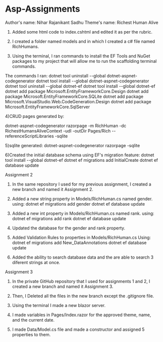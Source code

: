 # Asp-Assignments

Author's name: Nihar Rajanikant Sadhu
Theme's name: Richest Human Alive

1) Added some html code to index.cshtml and edited it as per the rubric.

2) I created a folder named models and in which I created a c# file named RichHumans.

3) Using the terminal, I ran commands to install the EF Tools and NuGet packages to my
project that will allow me to run the scaffolding terminal commands.


The commands I ran:
dotnet tool uninstall --global dotnet-aspnet-codegenerator
dotnet tool install --global dotnet-aspnet-codegenerator
dotnet tool uninstall --global dotnet-ef
dotnet tool install --global dotnet-ef
dotnet add package Microsoft.EntityFrameworkCore.Design
dotnet add package Microsoft.EntityFrameworkCore.SQLite
dotnet add package Microsoft.VisualStudio.Web.CodeGeneration.Design
dotnet add package Microsoft.EntityFrameworkCore.SqlServer

4)CRUD pages generated by:

dotnet-aspnet-codegenerator razorpage -m RichHuman -dc RichestHumansAliveContext -udl -outDir Pages/Rich --referenceScriptLibraries -sqlite

5)sqlite generated:  dotnet-aspnet-codegenerator razorpage -sqlite

6)Created the initial database schema using EF's migration feature:
dotnet tool install --global dotnet-ef
dotnet ef migrations add InitialCreate
dotnet ef database update


Assignment 2

1) In the same repository I used for my previous assignment, I created a new branch and
named it Assignment 2.

2) Added a new string property in Models/RichHuman.cs named gender.
using: dotnet ef migrations add gender
        dotnet ef database update

3) Added a new int property in Models/RichHuman.cs named rank.
using: dotnet ef migrations add rank
        dotnet ef database update


4) Updated the database for the gender and rank property.

5) Added Validation Rules to properties in Models/RichHuman.cs
Using: dotnet ef migrations add New_DataAnnotations
        dotnet ef database update

6) Added the ability to search database data and the are able to
search 3 diferent strings at once.


Assignment 3

1) In the private GitHub repository that I used for assignments 1 and 2, I created a
new branch and named it Assignment 3.

2) Then, I Deleted all the files in the new branch except the .gitignore file.

3) Using the terminal I made a new blazor server.

4) I made variables in Pages/Index.razor for the approved theme, name, and the current date.

5) I made Data/Model.cs file and made a constructor and assigned 5 properties to them.